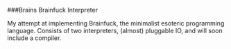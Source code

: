 ###Brains Brainfuck Interpreter

My attempt at implementing Brainfuck, the minimalist esoteric programming language.
Consists of two interpreters, (almost) pluggable IO, and will soon include a compiler.